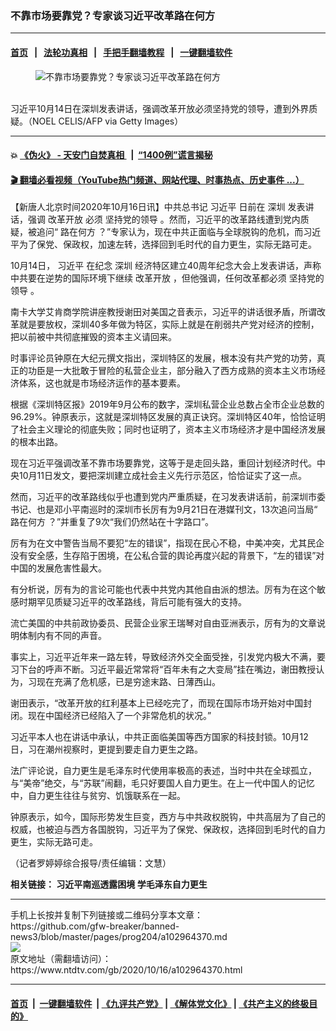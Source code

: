 ### 不靠市场要靠党？专家谈习近平改革路在何方
------------------------

#### [首页](https://github.com/gfw-breaker/banned-news3/blob/master/README.md) &nbsp;&nbsp;|&nbsp;&nbsp; [法轮功真相](https://github.com/begood0513/basic/blob/master/README.md)  &nbsp;&nbsp;|&nbsp;&nbsp; [手把手翻墙教程](https://github.com/gfw-breaker/guides/wiki)  &nbsp;&nbsp;|&nbsp;&nbsp; [一键翻墙软件](https://github.com/gfw-breaker/nogfw/blob/master/README.md)  



<div><div class="featured_image">
 <figure>
  <img alt="不靠市场要靠党？专家谈习近平改革路在何方" src="https://i.ntdtv.com/assets/uploads/2020/10/GettyImages-1229057991-800x450.jpg"/>
 </figure><br/>
 <span class="caption">
  习近平10月14日在深圳发表讲话，强调改革开放必须坚持党的领导，遭到外界质疑。（NOEL CELIS/AFP via Getty Images）
 </span>
</div>
</div><hr/>

#### 💥 [《伪火》 - 天安门自焚真相 ](http://158.247.195.190:10000/videos/blog/weihuo.html)&nbsp; |&nbsp; [“1400例”谎言揭秘  ](http://158.247.195.190:10000/videos/blog/jiexi1400.html)

#### [ 🎬  翻墙必看视频（YouTube热门频道、网站代理、时事热点、历史事件 ...）](https://github.com/gfw-breaker/links/blob/master/banned.md)

<div><div class="post_content" itemprop="articleBody">
 <p>
  【新唐人北京时间2020年10月16日讯】中共总书记
  <ok href="https://www.ntdtv.com/gb/习近平.htm">
   习近平
  </ok>
  日前在
  <ok href="https://www.ntdtv.com/gb/深圳.htm">
   深圳
  </ok>
  发表讲话，强调
  <ok href="https://www.ntdtv.com/gb/改革开放.htm">
   改革开放
  </ok>
  必须
  <ok href="https://www.ntdtv.com/gb/坚持党的领导.htm">
   坚持党的领导
  </ok>
  。然而，习近平的改革路线遭到党内质疑，被追问“
  <ok href="https://www.ntdtv.com/gb/路在何方.htm">
   路在何方
  </ok>
  ？”专家认为，现在中共正面临与全球脱钩的危机，而习近平为了保党、保政权，加速左转，选择回到毛时代的自力更生，实际无路可走。
 </p>
 <p>
  10月14日，
  <ok href="https://www.ntdtv.com/gb/习近平.htm">
   习近平
  </ok>
  在纪念
  <ok href="https://www.ntdtv.com/gb/深圳.htm">
   深圳
  </ok>
  经济特区建立40周年纪念大会上发表讲话，声称中共要在逆势的国际环境下继续
  <ok href="https://www.ntdtv.com/gb/改革开放.htm">
   改革开放
  </ok>
  ，但他强调，任何改革都必须
  <ok href="https://www.ntdtv.com/gb/坚持党的领导.htm">
   坚持党的领导
  </ok>
  。
 </p>
 <p>
  南卡大学艾肯商学院讲座教授谢田对美国之音表示，习近平的讲话很矛盾，所谓改革就是要放权，深圳40多年做为特区，实际上就是在削弱共产党对经济的控制，把以前被中共彻底摧毁的资本主义请回来。
 </p>
 <p>
  时事评论员钟原在大纪元撰文指出，深圳特区的发展，根本没有共产党的功劳，真正的功臣是一大批敢于冒险的私营企业主，部分融入了西方成熟的资本主义市场经济体系，这也就是市场经济运作的基本要素。
 </p>
 <p>
  根据《深圳特区报》2019年9月公布的数字，深圳私营企业总数占全市企业总数的96.29%。钟原表示，这就是深圳特区发展的真正诀窍。深圳特区40年，恰恰证明了社会主义理论的彻底失败；同时也证明了，资本主义市场经济才是中国经济发展的根本出路。
 </p>
 <p>
  现在习近平强调改革不靠市场要靠党，这等于是走回头路，重回计划经济时代。中央10月11日发文，要把深圳建立成社会主义先行示范区，恰恰证实了这一点。
 </p>
 <p>
  然而，习近平的改革路线似乎也遭到党内严重质疑，在习发表讲话前，前深圳市委书记、也是邓小平南巡时的深圳市长厉有为9月21日在港媒刊文，13次追问当局“
  <ok href="https://www.ntdtv.com/gb/路在何方.htm">
   路在何方
  </ok>
  ？”并重复了9次“我们仍然站在十字路口”。
 </p>
 <p>
  厉有为在文中警告当局不要犯“左的错误”，指现在民心不稳，中美冲突，尤其民企没有安全感，生存陷于困境，在公私合营的舆论再度兴起的背景下，“左的错误”对中国的发展危害性最大。
 </p>
 <p>
  有分析说，厉有为的言论可能也代表中共党内其他自由派的想法。厉有为在这个敏感时期罕见质疑习近平的改革路线，背后可能有强大的支持。
 </p>
 <p>
  流亡美国的中共前政协委员、民营企业家王瑞琴对自由亚洲表示，厉有为的文章说明体制内有不同的声音。
 </p>
 <p>
  事实上，习近平近年来一路左转，导致经济外交全面受挫，引发党内极大不满，要习下台的呼声不断。习近平最近常常将“百年未有之大变局”挂在嘴边，谢田教授认为，习现在充满了危机感，已是穷途末路、日薄西山。
 </p>
 <p>
  谢田表示，“改革开放的红利基本上已经吃完了，而现在国际市场开始对中国封闭。现在中国经济已经陷入了一个非常危机的状况。”
 </p>
 <p>
  习近平本人也在讲话中承认，中共正面临美国等西方国家的科技封锁。10月12日，习在潮州视察时，更提到要走自力更生之路。
 </p>
 <p>
  法广评论说，自力更生是毛泽东时代使用率极高的表述，当时中共在全球孤立，与“美帝”绝交，与“苏联”闹翻，毛只好要国人自力更生。在上一代中国人的记忆中，自力更生往往与贫穷、饥饿联系在一起。
 </p>
 <p>
  钟原表示，如今，国际形势发生巨变，西方与中共政权脱钩，中共高层为了自己的权威，也被迫与西方各国脱钩，习近平为了保党、保政权，选择回到毛时代的自力更生，实际无路可走。
 </p>
 <p>
  （记者罗婷婷综合报导/责任编辑：文慧）
 </p>
 <p>
  <strong>
   相关链接：
   <ok href="https://www.ntdtv.com/gb/2020/10/14/a102962748.html">
    习近平南巡透露困境 学毛泽东自力更生
   </ok>
  </strong>
 </p>
 <div class="single_ad">
 </div>
</div>
</div>
<hr/>
手机上长按并复制下列链接或二维码分享本文章：<br/>
https://github.com/gfw-breaker/banned-news3/blob/master/pages/prog204/a102964370.md <br/>
<a href='https://github.com/gfw-breaker/banned-news3/blob/master/pages/prog204/a102964370.md'><img src='https://github.com/gfw-breaker/banned-news3/blob/master/pages/prog204/a102964370.md.png'/></a> <br/>
原文地址（需翻墙访问）：https://www.ntdtv.com/gb/2020/10/16/a102964370.html


------------------------
#### [首页](https://github.com/gfw-breaker/banned-news3/blob/master/README.md) &nbsp;|&nbsp; [一键翻墙软件](https://github.com/gfw-breaker/nogfw/blob/master/README.md) &nbsp;| [《九评共产党》](https://github.com/gfw-breaker/9ping.md/blob/master/README.md#九评之一评共产党是什么) | [《解体党文化》](https://github.com/gfw-breaker/jtdwh.md/blob/master/README.md) | [《共产主义的终极目的》](https://github.com/gfw-breaker/gczydzjmd.md/blob/master/README.md)


<img src='http://gfw-breaker.win/banned-news3/pages/prog204/a102964370.md' width='0px' height='0px'/>